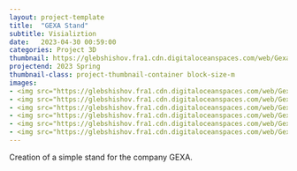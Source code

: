 ```yaml
---
layout: project-template
title:  "GEXA Stand"
subtitle: Visializtion
date:   2023-04-30 00:59:00
categories: Project 3D
thumbnail: https://glebshishov.fra1.cdn.digitaloceanspaces.com/web/Gexa/gexa-thumbnail.webp
projectend: 2023 Spring
thumbnail-class: project-thumbnail-container block-size-m
images:
- <img src="https://glebshishov.fra1.cdn.digitaloceanspaces.com/web/Gexa/gexa-01.webp" class="project-img-parameters img-size-full" alt="gexa-01">
- <img src="https://glebshishov.fra1.cdn.digitaloceanspaces.com/web/Gexa/gexa-02.webp" class="project-img-parameters img-size-full" alt="gexa-02">
- <img src="https://glebshishov.fra1.cdn.digitaloceanspaces.com/web/Gexa/gexa-03.webp" class="project-img-parameters img-size-half" alt="gexa-03">
- <img src="https://glebshishov.fra1.cdn.digitaloceanspaces.com/web/Gexa/gexa-04.webp" class="project-img-parameters img-size-half" alt="gexa-04">
- <img src="https://glebshishov.fra1.cdn.digitaloceanspaces.com/web/Gexa/gexa-05.webp" class="project-img-parameters img-size-full" alt="gexa-05">
- <img src="https://glebshishov.fra1.cdn.digitaloceanspaces.com/web/Gexa/gexa-06.webp" class="project-img-parameters img-size-full" alt="gexa-06">
---
```

Creation of a simple stand for the company GEXA.


